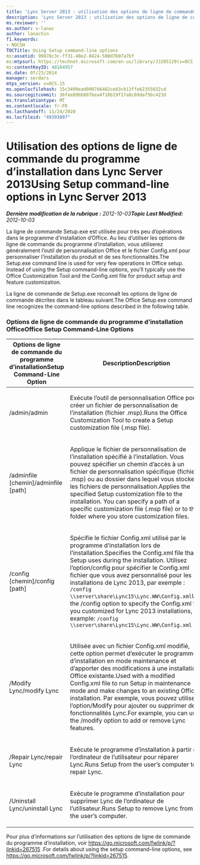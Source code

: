```yaml
---
title: 'Lync Server 2013 : utilisation des options de ligne de commande du programme d’installation'
description: 'Lync Server 2013 : utilisation des options de ligne de commande du programme d’installation.'
ms.reviewer: ''
ms.author: v-lanac
author: lanachin
f1.keywords:
- NOCSH
TOCTitle: Using Setup command-line options
ms:assetid: 99878c3c-ff31-48e2-8424-580d7b07a7bf
ms:mtpsurl: https://technet.microsoft.com/en-us/library/JJ205129(v=OCS.15)
ms:contentKeyID: 48184957
ms.date: 07/23/2014
manager: serdars
mtps_version: v=OCS.15
ms.openlocfilehash: 15c3490ead090766462ce83cb13ffe62355032cd
ms.sourcegitcommit: 36fee89bb887bea4f18b19f17a8c69daf5bc423d
ms.translationtype: MT
ms.contentlocale: fr-FR
ms.lasthandoff: 11/24/2020
ms.locfileid: "49393897"
---
```

# <a name="using-setup-command-line-options-in-lync-server-2013"></a><span data-ttu-id="4ae01-103">Utilisation des options de ligne de commande du programme d’installation dans Lync Server 2013</span><span class="sxs-lookup"><span data-stu-id="4ae01-103">Using Setup command-line options in Lync Server 2013</span></span>

<div data-xmlns="http://www.w3.org/1999/xhtml">

<div class="topic" data-xmlns="http://www.w3.org/1999/xhtml" data-msxsl="urn:schemas-microsoft-com:xslt" data-cs="https://msdn.microsoft.com/">

<div data-asp="https://msdn2.microsoft.com/asp">



</div>

<div id="mainSection">

<div id="mainBody"><span data-ttu-id="4ae01-104">

<span> </span></span><span class="sxs-lookup"><span data-stu-id="4ae01-104">

<span> </span></span></span>

<span data-ttu-id="4ae01-105">_**Dernière modification de la rubrique :** 2012-10-03_</span><span class="sxs-lookup"><span data-stu-id="4ae01-105">_**Topic Last Modified:** 2012-10-03_</span></span>

<span data-ttu-id="4ae01-p101">La ligne de commande Setup.exe est utilisée pour très peu d’opérations dans le programme d’installation d’Office. Au lieu d’utiliser les options de ligne de commande du programme d’installation, vous utiliserez généralement l’outil de personnalisation Office et le fichier Config.xml pour personnaliser l’installation du produit et de ses fonctionnalités.</span><span class="sxs-lookup"><span data-stu-id="4ae01-p101">The Setup.exe command line is used for very few operations in Office setup. Instead of using the Setup command-line options, you’ll typically use the Office Customization Tool and the Config.xml file for product setup and feature customization.</span></span>

<span data-ttu-id="4ae01-108">La ligne de commande de Setup.exe reconnaît les options de ligne de commande décrites dans le tableau suivant.</span><span class="sxs-lookup"><span data-stu-id="4ae01-108">The Office Setup.exe command line recognizes the command-line options described in the following table.</span></span>

### <a name="office-setup-command-line-options"></a><span data-ttu-id="4ae01-109">Options de ligne de commande du programme d’installation Office</span><span class="sxs-lookup"><span data-stu-id="4ae01-109">Office Setup Command-Line Options</span></span>

<table>
<colgroup>
<col style="width: 50%" />
<col style="width: 50%" />
</colgroup>
<thead>
<tr class="header">
<th><span data-ttu-id="4ae01-110">Options de ligne de commande du programme d’installation</span><span class="sxs-lookup"><span data-stu-id="4ae01-110">Setup Command-Line Option</span></span></th>
<th><span data-ttu-id="4ae01-111">Description</span><span class="sxs-lookup"><span data-stu-id="4ae01-111">Description</span></span></th>
</tr>
</thead>
<tbody>
<tr class="odd">
<td><p><span data-ttu-id="4ae01-112">/admin</span><span class="sxs-lookup"><span data-stu-id="4ae01-112">/admin</span></span></p></td>
<td><p><span data-ttu-id="4ae01-113">Exécute l’outil de personnalisation Office pour créer un fichier de personnalisation de l’installation (fichier .msp).</span><span class="sxs-lookup"><span data-stu-id="4ae01-113">Runs the Office Customization Tool to create a Setup customization file (.msp file).</span></span></p></td>
</tr>
<tr class="even">
<td><p><span data-ttu-id="4ae01-114">/adminfile [chemin]</span><span class="sxs-lookup"><span data-stu-id="4ae01-114">/adminfile [path]</span></span></p></td>
<td><p><span data-ttu-id="4ae01-p102">Applique le fichier de personnalisation de l’installation spécifié à l’installation. Vous pouvez spécifier un chemin d’accès à un fichier de personnalisation spécifique (fichier .msp) ou au dossier dans lequel vous stockez les fichiers de personnalisation.</span><span class="sxs-lookup"><span data-stu-id="4ae01-p102">Applies the specified Setup customization file to the installation. You can specify a path of a specific customization file (.msp file) or to the folder where you store customization files.</span></span></p></td>
</tr>
<tr class="odd">
<td><p><span data-ttu-id="4ae01-117">/config [chemin]</span><span class="sxs-lookup"><span data-stu-id="4ae01-117">/config [path]</span></span></p></td>
<td><p><span data-ttu-id="4ae01-118">Spécifie le fichier Config.xml utilisé par le programme d’installation lors de l’installation.</span><span class="sxs-lookup"><span data-stu-id="4ae01-118">Specifies the Config.xml file that Setup uses during the installation.</span></span> <span data-ttu-id="4ae01-119">Utilisez l’option/config pour spécifier le Config.xml fichier que vous avez personnalisé pour les installations de Lync 2013, par exemple : <code>/config \\server\share\Lync15\Lync.WW\Config.xml</code></span><span class="sxs-lookup"><span data-stu-id="4ae01-119">Use the /config option to specify the Config.xml file you customized for Lync 2013 installations, for example: <code>/config \\server\share\Lync15\Lync.WW\Config.xml</code></span></span></p></td>
</tr>
<tr class="even">
<td><p><span data-ttu-id="4ae01-120">/Modify Lync</span><span class="sxs-lookup"><span data-stu-id="4ae01-120">/modify Lync</span></span></p></td>
<td><p><span data-ttu-id="4ae01-121">Utilisée avec un fichier Config.xml modifié, cette option permet d’exécuter le programme d’installation en mode maintenance et d’apporter des modifications à une installation Office existante.</span><span class="sxs-lookup"><span data-stu-id="4ae01-121">Used with a modified Config.xml file to run Setup in maintenance mode and make changes to an existing Office installation.</span></span> <span data-ttu-id="4ae01-122">Par exemple, vous pouvez utiliser l’option/Modify pour ajouter ou supprimer des fonctionnalités Lync.</span><span class="sxs-lookup"><span data-stu-id="4ae01-122">For example, you can use the /modify option to add or remove Lync features.</span></span></p></td>
</tr>
<tr class="odd">
<td><p><span data-ttu-id="4ae01-123">/Repair Lync</span><span class="sxs-lookup"><span data-stu-id="4ae01-123">/repair Lync</span></span></p></td>
<td><p><span data-ttu-id="4ae01-124">Exécute le programme d’installation à partir de l’ordinateur de l’utilisateur pour réparer Lync.</span><span class="sxs-lookup"><span data-stu-id="4ae01-124">Runs Setup from the user’s computer to repair Lync.</span></span></p></td>
</tr>
<tr class="even">
<td><p><span data-ttu-id="4ae01-125">/Uninstall Lync</span><span class="sxs-lookup"><span data-stu-id="4ae01-125">/uninstall Lync</span></span></p></td>
<td><p><span data-ttu-id="4ae01-126">Exécute le programme d’installation pour supprimer Lync de l’ordinateur de l’utilisateur.</span><span class="sxs-lookup"><span data-stu-id="4ae01-126">Runs Setup to remove Lync from the user’s computer.</span></span></p></td>
</tr>
</tbody>
</table>


<span data-ttu-id="4ae01-127">Pour plus d’informations sur l’utilisation des options de ligne de commande du programme d’installation, voir <https://go.microsoft.com/fwlink/p/?linkid=267515> .</span><span class="sxs-lookup"><span data-stu-id="4ae01-127">For details about using the setup command-line options, see <https://go.microsoft.com/fwlink/p/?linkid=267515>.</span></span>

<span data-ttu-id="4ae01-128"></div>

<span> </span>

</div>

</div>

</span><span class="sxs-lookup"><span data-stu-id="4ae01-128"></div>

<span> </span>

</div>

</div>

</span></span></div>


